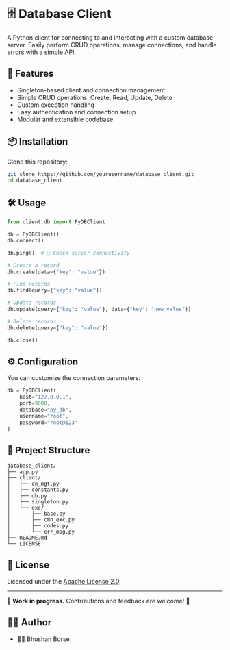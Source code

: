 # 🗄️ Database Client

A Python client for connecting to and interacting with a custom database server.
Easily perform CRUD operations, manage connections, and handle errors with a simple API.

## 🚀 Features

- Singleton-based client and connection management
- Simple CRUD operations: Create, Read, Update, Delete
- Custom exception handling
- Easy authentication and connection setup
- Modular and extensible codebase

## 📦 Installation

Clone this repository:

```sh
git clone https://github.com/yourusername/database_client.git
cd database_client
```

## 🛠️ Usage

```python
from client.db import PyDBClient

db = PyDBClient()
db.connect()

db.ping()  # 🏓 Check server connectivity

# Create a record
db.create(data={"key": "value"})

# Find records
db.find(query={"key": "value"})

# Update records
db.update(query={"key": "value"}, data={"key": "new_value"})

# Delete records
db.delete(query={"key": "value"})

db.close()
```

## ⚙️ Configuration

You can customize the connection parameters:

```python
db = PyDBClient(
    host="127.0.0.1",
    port=9000,
    database="py_db",
    username="root",
    password="root@123"
)
```

## 🧩 Project Structure

```
database_client/
├── app.py
├── client/
│   ├── cn_mgt.py
│   ├── constants.py
│   ├── db.py
│   ├── singleton.py
│   └── exc/
│       ├── base.py
│       ├── cmn_exc.py
│       ├── codes.py
│       └── err_msg.py
├── README.md
└── LICENSE
```

## 📝 License

Licensed under the [Apache License 2.0](LICENSE).

---

**🚧 Work in progress.** Contributions and feedback are welcome! 🙌

## 👨‍💻 Author

- 🧑‍💻 Bhushan Borse